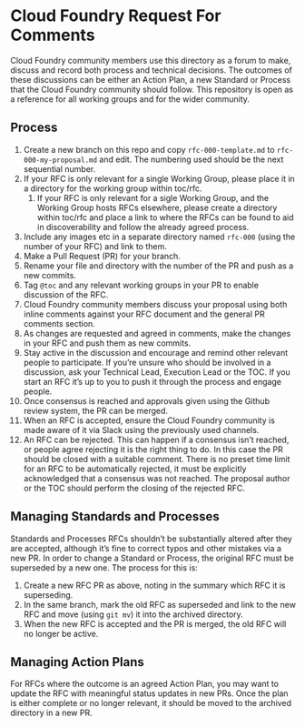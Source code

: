 # Cloud Foundry Request For Comments

Cloud Foundry community members use this directory as a forum to make, discuss and record both process and technical decisions. The outcomes of these discussions can be either an Action Plan, a new Standard or Process that the Cloud Foundry community should follow. This repository is open as a reference for all working groups and for the wider community.

## Process

1. Create a new branch on this repo and copy `rfc-000-template.md` to `rfc-000-my-proposal.md` and edit. The numbering used should be the next sequential number.
1. If your RFC is only relevant for a single Working Group, please place it in a directory for the working group within toc/rfc.
   1. If your RFC is only relevant for a sigle Working Group, and the Working Group hosts RFCs elsewhere, please create a directory within toc/rfc and place a link to where the RFCs can be found to aid in discoverability and follow the already agreed process. 
1. Include any images etc in a separate directory named `rfc-000` (using the number of your RFC) and link to them.
1. Make a Pull Request (PR) for your branch.
1. Rename your file and directory with the number of the PR and push as a new commits.
1. Tag `@toc` and any relevant working groups in your PR to enable discussion of the RFC. 
1. Cloud Foundry community members discuss your proposal using both inline comments against your RFC document and the general PR comments section.
1. As changes are requested and agreed in comments, make the changes in your RFC and push them as new commits.
1. Stay active in the discussion and encourage and remind other relevant people to participate. If you’re unsure who should be involved in a discussion, ask your Technical Lead, Execution Lead or the TOC. If you start an RFC it’s up to you to push it through the process and engage people.
1. Once consensus is reached and approvals given using the Github review system, the PR can be merged.
1. When an RFC is accepted, ensure the Cloud Foundry community is made aware of it via Slack using the previously used channels.
1. An RFC can be rejected. This can happen if a consensus isn’t reached, or people agree rejecting it is the right thing to do. In this case the PR should be closed with a suitable comment. There is no preset time limit for an RFC to be automatically rejected, it must be explicitly acknowledged that a consensus was not reached. The proposal author or the TOC should perform the closing of the rejected RFC.

## Managing Standards and Processes

Standards and Processes RFCs shouldn’t be substantially altered after they are accepted, although it’s fine to correct typos and other mistakes via a new PR. In order to change a Standard or Process, the original RFC must be superseded by a new one. The process for this is:

1. Create a new RFC PR as above, noting in the summary which RFC it is superseding.
1. In the same branch, mark the old RFC as superseded and link to the new RFC and move (using `git mv`) it into the archived directory.
1. When the new RFC is accepted and the PR is merged, the old RFC will no longer be active.

## Managing Action Plans

For RFCs where the outcome is an agreed Action Plan, you may want to update the RFC with meaningful status updates in new PRs. Once the plan is either complete or no longer relevant, it should be moved to the archived directory in a new PR.

